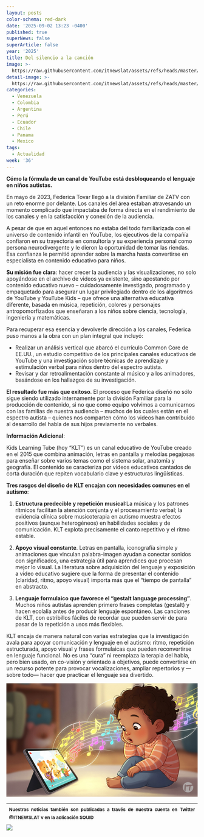 ```yaml
---
layout: posts
color-schema: red-dark
date: '2025-09-02 13:23 -0400'
published: true
superNews: false
superArticle: false
year: '2025'
title: Del silencio a la canción
image: >-
  https://raw.githubusercontent.com/itnewslat/assets/refs/heads/master/img/540x320/Autista-p.jpg
detail-image: >-
  https://raw.githubusercontent.com/itnewslat/assets/refs/heads/master/img/1024x680/Autista-g.jpg
categories:
  - Venezuela
  - Colombia
  - Argentina
  - Perú
  - Ecuador
  - Chile
  - Panama
  - Mexico
tags:
  - Actualidad
week: '36'
---
```

**Cómo la fórmula de un canal de YouTube está desbloqueando el lenguaje en niños autistas.**

En mayo de 2023, Federica Tovar llegó a la división Familiar de ZATV con un reto enorme por delante. Los canales del área estaban atravesando un momento complicado que impactaba de forma directa en el rendimiento de los canales y en la satisfacción y conexión de la audiencia.
 
A pesar de que en aquel entonces no estaba del todo familiarizada con el universo de contenido infantil en YouTube, los ejecutivos de la compañía confiaron en su trayectoria en consultoría y su experiencia personal como persona neurodivergente y  le dieron la oportunidad de tomar las riendas. Esa confianza le permitió aprender sobre la marcha hasta convertirse en especialista en contenido educativo para niños. 

**Su misión fue clara**: hacer crecer la audiencia y las visualizaciones, no solo apoyándose en el archivo de videos ya existente, sino apostando por contenido educativo nuevo – cuidadosamente investigado,  programado y empaquetado para asegurar un lugar privilegiado dentro de los algoritmos de YouTube y YouTube Kids – que ofrece una alternativa educativa diferente, basada en música, repetición, colores y personajes antropomorfizados que enseñaran a los niños sobre ciencia, tecnología, ingeniería y matemáticas.

Para recuperar esa esencia y devolverle dirección a los canales, Federica puso manos a la obra con un plan integral que incluyó:

- Realizar un análisis vertical que abarcó el currículo Common Core de EE.UU., un estudio competitivo de los principales canales educativos de YouTube y una investigación sobre técnicas de aprendizaje y estimulación verbal para niños dentro del espectro autista.
- Revisar y dar retroalimentación constante al músico y a los animadores, basándose en los hallazgos de su investigación.

**El resultado fue más que exitoso**. El proceso que Federica diseñó no sólo sigue siendo utilizado internamente por la división Familiar para la producción de contenido, si no que como equipo volvimos a comunicarnos con las familias de nuestra audiencia – muchos de los cuales están en el espectro autista – quienes nos comparten cómo los videos han contribuido al desarrollo del habla de sus hijos previamente no verbales.

**Información Adicional**:

Kids Learning Tube (hoy “KLT”) es un canal educativo de YouTube  creado en el 2015 que combina animación, letras en pantalla y melodías pegajosas para enseñar sobre varios temas como el sistema solar, anatomía y geografía. El contenido se caracteriza por videos educativos cantados de corta duración que repiten vocabulario clave y estructuras lingüísticas. 

**Tres rasgos del diseño de KLT encajan con necesidades comunes en el autismo**:

1.	**Estructura predecible y repetición musical**:La música y los patrones rítmicos facilitan la atención conjunta y el procesamiento verbal; la evidencia clínica sobre musicoterapia en autismo muestra efectos positivos (aunque heterogéneos) en habilidades sociales y de comunicación. KLT explota precisamente el canto repetitivo y el ritmo estable.

2.	**Apoyo visual constante**. Letras en pantalla, iconografía simple y animaciones que vinculan palabra-imagen ayudan a conectar sonidos con significados, una estrategia útil para aprendices que procesan mejor lo visual. La literatura sobre adquisición del lenguaje y exposición a video educativo sugiere que la forma de presentar el contenido (claridad, ritmo, apoyo visual) importa más que el “tiempo de pantalla” en abstracto. 

3.	**Lenguaje formulaico que favorece el “gestalt language processing”**. Muchos niños autistas aprenden primero frases completas (gestalt) y hacen ecolalia antes de producir lenguaje espontáneo. Las canciones de KLT, con estribillos fáciles de recordar que pueden servir de para pasar de la repetición a usos más flexibles. 

KLT encaja de manera natural con varias estrategias que la investigación avala para apoyar comunicación y lenguaje en el autismo: ritmo, repetición estructurada, apoyo visual y frases formulaicas que pueden reconvertirse en lenguaje funcional. No es una “cura” ni reemplaza la terapia del habla, pero bien usado, en co-visión y orientado a objetivos, puede convertirse en un recurso potente para provocar vocalizaciones, ampliar repertorios y —sobre todo— hacer que practicar el lenguaje sea divertido.

![](https://raw.githubusercontent.com/itnewslat/assets/refs/heads/master/img/540x320/Autista-p.jpg)

<table style="height: 42px;" width="569">
<tbody>
<tr>
<td style="text-align: justify;"><sub><strong>Nuestras noticias también son publicadas a través de nuestra cuenta en Twitter <a href="https://twitter.com/itnewslat?lang=es">@ITNEWSLAT</a> y en la aplicación <a href="https://squidapp.co/en/">SQUID</a></strong></sub></td>
</tr>
</tbody>
</table>

<img src="https://tracker.metricool.com/c3po.jpg?hash=56f88a41e39ab42c063cc51676587a04"/>
